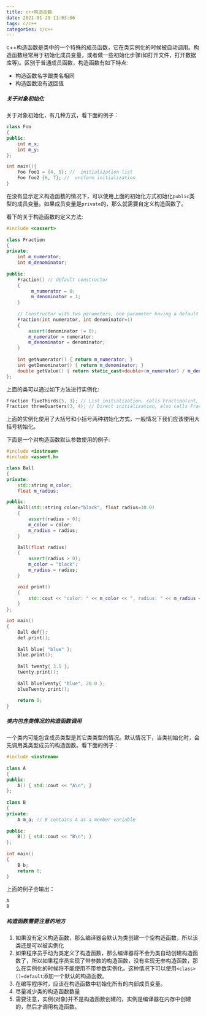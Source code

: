 ```yaml
---
title: c++构造函数
date: 2021-01-29 11:03:06
tags: c/c++
categories: c/c++
---
```

c++构造函数是类中的一个特殊的成员函数，它在类实例化的时候被自动调用。构造函数经常用于初始化成员变量，或者做一些初始化步骤(如打开文件，打开数据库等)。区别于普通成员函数，构造函数有如下特点:
- 构造函数名字跟类名相同
- 构造函数没有返回值

##### 关于对象初始化
关于对象初始化，有几种方式，看下面的例子：
```c++
class Foo
{
public:
    int m_x;
    int m_y;
};

int main(){
    Foo foo1 = {4, 5}; //  initialization list
    Foo foo2 {6, 7}; //  uniform initialization
}
```
在没有显示定义构造函数的情况下，可以使用上面的初始化方式初始化`public`类型的成员变量。如果成员变量是`private`的，那么就需要自定义构造函数了。  

看下的关于构造函数的定义方法:
```c++
#include <cassert>
 
class Fraction
{
private:
    int m_numerator;
    int m_denominator;
 
public:
    Fraction() // default constructor
    {
         m_numerator = 0;
         m_denominator = 1;
    }
 
    // Constructor with two parameters, one parameter having a default value
    Fraction(int numerator, int denominator=1)
    {
        assert(denominator != 0);
        m_numerator = numerator;
        m_denominator = denominator;
    }
 
    int getNumerator() { return m_numerator; }
    int getDenominator() { return m_denominator; }
    double getValue() { return static_cast<double>(m_numerator) / m_denominator; }
};
```
上面的类可以通过如下方法进行实例化:
```c++
Fraction fiveThirds{5, 3}; // List initialization, calls Fraction(int, int)
Fraction threeQuarters(3, 4); // Direct initialization, also calls Fraction(int, int)
```
上面的实例化使用了大括号和小括号两种初始化方式，一般情况下我们应该使用大括号初始化。  

下面是一个对构造函数默认参数使用的例子:
```c++
#include <iostream>
#include <assert.h>

class Ball
{
private:
    std::string m_color;
    float m_radius;

public:
    Ball(std::string color="black", float radius=10.0)
    {
        assert(radius > 0);
        m_color = color;
        m_radius = radius;
    }

    Ball(float radius)
    {
        assert(radius > 0);
        m_color = "black";
        m_radius = radius;
    }

    void print()
    {
        std::cout << "color: " << m_color << ", radius: " << m_radius << '\n';
    }
};

int main()
{
    Ball def{};
    def.print();
 
    Ball blue{ "blue" };
    blue.print();
    
    Ball twenty{ 3.5 };
    twenty.print();
    
    Ball blueTwenty{ "blue", 20.0 };
    blueTwenty.print();
 
    return 0;
}
```

##### 类内包含类情况的构造函数调用
一个类内可能包含成员类型是其它类类型的情况。默认情况下，当类初始化时，会先调用类类型成员的构造函数。看下面的例子：
```c++
#include <iostream>
 
class A
{
public:
    A() { std::cout << "A\n"; }
};
 
class B
{
private:
    A m_a; // B contains A as a member variable
 
public:
    B() { std::cout << "B\n"; }
};
 
int main()
{
    B b;
    return 0;
}
```
上面的例子会输出：
```c++
A
B
```

##### 构造函数需要注意的地方
1. 如果没有定义构造函数，那么编译器会默认为类创建一个空构造函数，所以该类还是可以被实例化
2. 如果程序员手动为类定义了构造函数，那么编译器将不会为类自动创建构造函数了，所以如果程序员实现了带参数的构造函数，没有实现无参构造函数，那么在实例化的时候将不能使用不带参数实例化。这种情况下可以使用`<class>()=default`添加一个默认的构造函数。
3. 在编写程序时，应该在构造函数中初始化所有的内部成员变量。
4. 尽量减少类的构造函数数量
5. 需要注意，实例(对象)并不是构造函数创建的，实例是编译器在内存中创建的，然后才调用构造函数。
